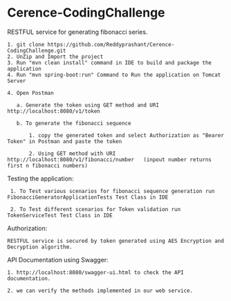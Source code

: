 # Cerence-CodingChallenge


RESTFUL service for generating fibonacci series.

    1. git clone https://github.com/Reddyprashant/Cerence-CodingChallenge.git
    2. UnZip and Import the project
    3. Run "mvn clean install" command in IDE to build and package the application
    4. Run "mvn spring-boot:run" Command to Run the application on Tomcat Server

    4. Open Postman

       a. Generate the token using GET method and URI http://localhost:8080/v1/token
   
       b. To generate the fibonacci sequence 
   
           1. copy the generated token and select Authorization as "Bearer Token" in Postman and paste the token
       
           2. Using GET method with URI http://localhost:8080/v1/fibonacci/number   (inpout number returns first n fibonacci numbers)

Testing the application:

     1. To Test various scenarios for fibonacci sequence generation run FibonacciGeneratorApplicationTests Test Class in IDE

     2. To Test different scenarios for Token validation run TokenServiceTest Test Class in IDE
    
Authorization:

    RESTFUL service is secured by token generated using AES Encryption and Decryption algorithm.


API Documentation using Swagger:

    1. http://localhost:8080/swagger-ui.html to check the API documentation.
    
    2. we can verify the methods implemented in our web service. 




